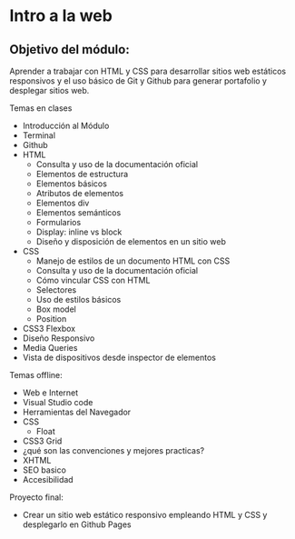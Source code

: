 # Intro a la web


## Objetivo del módulo:
Aprender a trabajar con HTML y CSS para desarrollar sitios web estáticos responsivos y el uso básico de Git y Github para generar portafolio y desplegar sitios web.

Temas en clases
- Introducción al Módulo
- Terminal
- Github
- HTML
    - Consulta y uso de la documentación oficial
    - Elementos de estructura
    - Elementos básicos
    - Atributos de elementos
    - Elementos div
    - Elementos semánticos
    - Formularios
    - Display: inline vs block
    - Diseño y disposición de elementos en un sitio web
- CSS
    - Manejo de estilos de un documento HTML con CSS
    - Consulta y uso de la documentación oficial
    - Cómo vincular CSS con HTML
    - Selectores
    - Uso de estilos básicos
    - Box model
    - Position
- CSS3 Flexbox
- Diseño Responsivo
- Media Queries
- Vista de dispositivos desde inspector de elementos 


Temas offline: 
- Web e Internet
- Visual Studio code
- Herramientas del Navegador
- CSS
    - Float
- CSS3 Grid
- ¿qué son las convenciones y mejores practicas?
- XHTML
- SEO basico
- Accesibilidad 


Proyecto final:
- Crear un sitio web estático responsivo empleando HTML y CSS y desplegarlo en Github Pages
